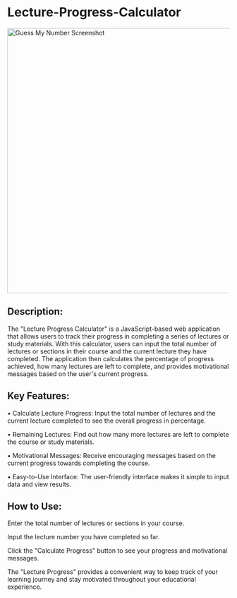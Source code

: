 # Lecture-Progress-Calculator

<img alt="Guess My Number Screenshot" width="600" src="https://i.imgur.com/BnwgWvK.png">

<h2>Description:</h2>

The "Lecture Progress Calculator" is a JavaScript-based web application
that allows users to track their progress in completing a series of lectures
or study materials. 
With this calculator, users can input the total number of lectures
or sections in their course and the current lecture they have completed.
The application then calculates the percentage of progress achieved,
how many lectures are left to complete, and provides motivational messages
based on the user's current progress.

<h2>Key Features:</h2>

• Calculate Lecture Progress: 
Input the total number of lectures and the current lecture completed
to see the overall progress in percentage.

• Remaining Lectures:
Find out how many more lectures are left to complete the course
or study materials.

• Motivational Messages:
Receive encouraging messages based on the current progress
towards completing the course.

• Easy-to-Use Interface:
The user-friendly interface makes it simple to input data and view results.

<h2>How to Use:</h2>
<p>Enter the total number of lectures or sections in your course.</p>
<p>Input the lecture number you have completed so far.</p>
<p>Click the "Calculate Progress" button to see your progress and motivational messages.</p>

The "Lecture Progress" provides a convenient way
to keep track of your learning journey and stay motivated
throughout your educational experience.
